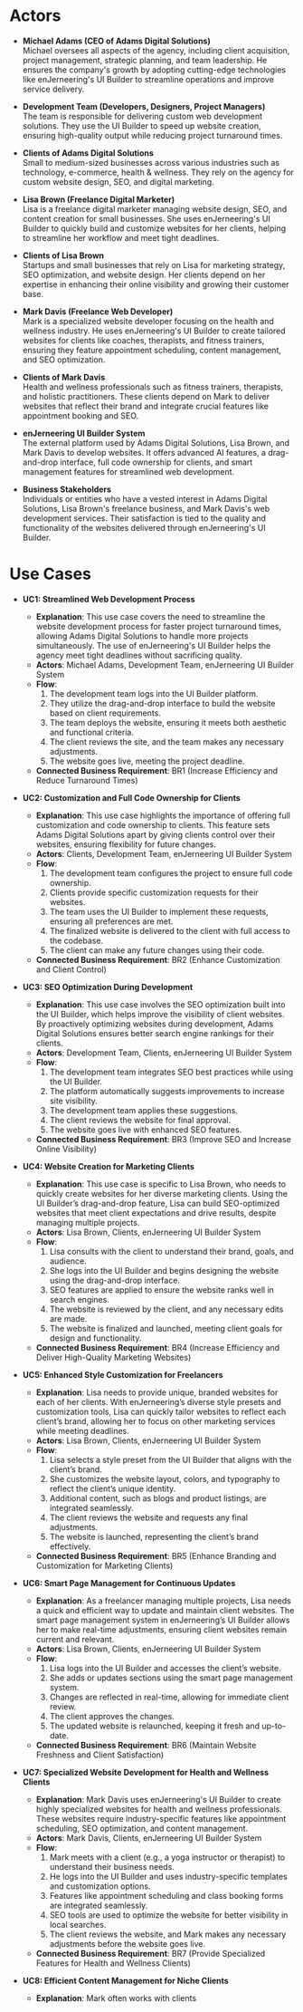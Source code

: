 # Actors

- **Michael Adams (CEO of Adams Digital Solutions)**  
  Michael oversees all aspects of the agency, including client acquisition, project management, strategic planning, and team leadership. He ensures the company's growth by adopting cutting-edge technologies like enJerneering's UI Builder to streamline operations and improve service delivery.

- **Development Team (Developers, Designers, Project Managers)**  
  The team is responsible for delivering custom web development solutions. They use the UI Builder to speed up website creation, ensuring high-quality output while reducing project turnaround times.

- **Clients of Adams Digital Solutions**  
  Small to medium-sized businesses across various industries such as technology, e-commerce, health & wellness. They rely on the agency for custom website design, SEO, and digital marketing.

- **Lisa Brown (Freelance Digital Marketer)**  
  Lisa is a freelance digital marketer managing website design, SEO, and content creation for small businesses. She uses enJerneering's UI Builder to quickly build and customize websites for her clients, helping to streamline her workflow and meet tight deadlines.

- **Clients of Lisa Brown**  
  Startups and small businesses that rely on Lisa for marketing strategy, SEO optimization, and website design. Her clients depend on her expertise in enhancing their online visibility and growing their customer base.

- **Mark Davis (Freelance Web Developer)**  
  Mark is a specialized website developer focusing on the health and wellness industry. He uses enJerneering's UI Builder to create tailored websites for clients like coaches, therapists, and fitness trainers, ensuring they feature appointment scheduling, content management, and SEO optimization.

- **Clients of Mark Davis**  
  Health and wellness professionals such as fitness trainers, therapists, and holistic practitioners. These clients depend on Mark to deliver websites that reflect their brand and integrate crucial features like appointment booking and SEO.

- **enJerneering UI Builder System**  
  The external platform used by Adams Digital Solutions, Lisa Brown, and Mark Davis to develop websites. It offers advanced AI features, a drag-and-drop interface, full code ownership for clients, and smart management features for streamlined web development.

- **Business Stakeholders**  
  Individuals or entities who have a vested interest in Adams Digital Solutions, Lisa Brown's freelance business, and Mark Davis's web development services. Their satisfaction is tied to the quality and functionality of the websites delivered through enJerneering's UI Builder.

# Use Cases

- **UC1: Streamlined Web Development Process**
  - **Explanation**: This use case covers the need to streamline the website development process for faster project turnaround times, allowing Adams Digital Solutions to handle more projects simultaneously. The use of enJerneering's UI Builder helps the agency meet tight deadlines without sacrificing quality.
  - **Actors**: Michael Adams, Development Team, enJerneering UI Builder System
  - **Flow**:
    1. The development team logs into the UI Builder platform.
    2. They utilize the drag-and-drop interface to build the website based on client requirements.
    3. The team deploys the website, ensuring it meets both aesthetic and functional criteria.
    4. The client reviews the site, and the team makes any necessary adjustments.
    5. The website goes live, meeting the project deadline.
  - **Connected Business Requirement**: BR1 (Increase Efficiency and Reduce Turnaround Times)

- **UC2: Customization and Full Code Ownership for Clients**
  - **Explanation**: This use case highlights the importance of offering full customization and code ownership to clients. This feature sets Adams Digital Solutions apart by giving clients control over their websites, ensuring flexibility for future changes.
  - **Actors**: Clients, Development Team, enJerneering UI Builder System
  - **Flow**:
    1. The development team configures the project to ensure full code ownership.
    2. Clients provide specific customization requests for their websites.
    3. The team uses the UI Builder to implement these requests, ensuring all preferences are met.
    4. The finalized website is delivered to the client with full access to the codebase.
    5. The client can make any future changes using their code.
  - **Connected Business Requirement**: BR2 (Enhance Customization and Client Control)

- **UC3: SEO Optimization During Development**
  - **Explanation**: This use case involves the SEO optimization built into the UI Builder, which helps improve the visibility of client websites. By proactively optimizing websites during development, Adams Digital Solutions ensures better search engine rankings for their clients.
  - **Actors**: Development Team, Clients, enJerneering UI Builder System
  - **Flow**:
    1. The development team integrates SEO best practices while using the UI Builder.
    2. The platform automatically suggests improvements to increase site visibility.
    3. The development team applies these suggestions.
    4. The client reviews the website for final approval.
    5. The website goes live with enhanced SEO features.
  - **Connected Business Requirement**: BR3 (Improve SEO and Increase Online Visibility)

- **UC4: Website Creation for Marketing Clients**
  - **Explanation**: This use case is specific to Lisa Brown, who needs to quickly create websites for her diverse marketing clients. Using the UI Builder’s drag-and-drop feature, Lisa can build SEO-optimized websites that meet client expectations and drive results, despite managing multiple projects.
  - **Actors**: Lisa Brown, Clients, enJerneering UI Builder System
  - **Flow**:
    1. Lisa consults with the client to understand their brand, goals, and audience.
    2. She logs into the UI Builder and begins designing the website using the drag-and-drop interface.
    3. SEO features are applied to ensure the website ranks well in search engines.
    4. The website is reviewed by the client, and any necessary edits are made.
    5. The website is finalized and launched, meeting client goals for design and functionality.
  - **Connected Business Requirement**: BR4 (Increase Efficiency and Deliver High-Quality Marketing Websites)

- **UC5: Enhanced Style Customization for Freelancers**
  - **Explanation**: Lisa needs to provide unique, branded websites for each of her clients. With enJerneering’s diverse style presets and customization tools, Lisa can quickly tailor websites to reflect each client’s brand, allowing her to focus on other marketing services while meeting deadlines.
  - **Actors**: Lisa Brown, Clients, enJerneering UI Builder System
  - **Flow**:
    1. Lisa selects a style preset from the UI Builder that aligns with the client’s brand.
    2. She customizes the website layout, colors, and typography to reflect the client’s unique identity.
    3. Additional content, such as blogs and product listings, are integrated seamlessly.
    4. The client reviews the website and requests any final adjustments.
    5. The website is launched, representing the client’s brand effectively.
  - **Connected Business Requirement**: BR5 (Enhance Branding and Customization for Marketing Clients)

- **UC6: Smart Page Management for Continuous Updates**
  - **Explanation**: As a freelancer managing multiple projects, Lisa needs a quick and efficient way to update and maintain client websites. The smart page management system in enJerneering’s UI Builder allows her to make real-time adjustments, ensuring client websites remain current and relevant.
  - **Actors**: Lisa Brown, Clients, enJerneering UI Builder System
  - **Flow**:
    1. Lisa logs into the UI Builder and accesses the client’s website.
    2. She adds or updates sections using the smart page management system.
    3. Changes are reflected in real-time, allowing for immediate client review.
    4. The client approves the changes.
    5. The updated website is relaunched, keeping it fresh and up-to-date.
  - **Connected Business Requirement**: BR6 (Maintain Website Freshness and Client Satisfaction)

- **UC7: Specialized Website Development for Health and Wellness Clients**
  - **Explanation**: Mark Davis uses enJerneering's UI Builder to create highly specialized websites for health and wellness professionals. These websites require industry-specific features like appointment scheduling, SEO optimization, and content management.
  - **Actors**: Mark Davis, Clients, enJerneering UI Builder System
  - **Flow**:
    1. Mark meets with a client (e.g., a yoga instructor or therapist) to understand their business needs.
    2. He logs into the UI Builder and uses industry-specific templates and customization options.
    3. Features like appointment scheduling and class booking forms are integrated seamlessly.
    4. SEO tools are used to optimize the website for better visibility in local searches.
    5. The client reviews the website, and Mark makes any necessary adjustments before the website goes live.
  - **Connected Business Requirement**: BR7 (Provide Specialized Features for Health and Wellness Clients)

- **UC8: Efficient Content Management for Niche Clients**
  - **Explanation**: Mark often works with clients
